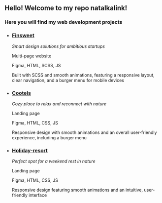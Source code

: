 ## Hello! Welcome to my repo natalkalink!  

### Here you will find my web development projects  

- ### [Finsweet](https://natalkalink.github.io/web_projects/Finsweet/)
	
  *Smart design solutions for ambitious startups*

  Multi-page website  
 
  Figma, HTML, SCSS, JS  
 
  Built with SCSS and smooth animations, featuring a responsive layout, clear navigation, and a burger menu for mobile devices 


- ### [Cootels](https://natalkalink.github.io/web_projects/Cootels/)

  *Cozy place to relax and reconnect with nature*
  
  Landing page
  
  Figma, HTML, CSS, JS
  
  Responsive design with smooth animations and an overall user-friendly experience, including a burger menu
  

- ### [Holiday-resort](https://natalkalink.github.io/web_projects/Holiday-resort/)

  *Perfect spot for a weekend rest in nature*
  
  Landing page
  
  Figma, HTML, CSS, JS
  
  Responsive design featuring smooth animations and an intuitive, user-friendly interface
  
